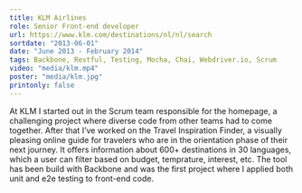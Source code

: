 ```yaml
---
title: KLM Airlines
role: Senior Front-end developer
url: https://www.klm.com/destinations/nl/nl/search
sortdate: "2013-06-01"
date: "June 2013 - February 2014"
tags: Backbone, Restful, Testing, Mocha, Chai, Webdriver.io, Scrum
video: "media/klm.mp4"
poster: "media/klm.jpg"
printonly: false
---
```

At KLM I started out in the Scrum team responsible for the homepage, a challenging project where diverse code from other teams had to come together. After that I’ve worked on the Travel Inspiration Finder, a visually pleasing online guide for travelers who are in the orientation phase of their next journey. It offers information about 600+ destinations in 30 languages, which a user can filter based on budget, temprature, interest, etc. The tool has been build with Backbone and was the first project where I applied both unit and e2e testing to front-end code.